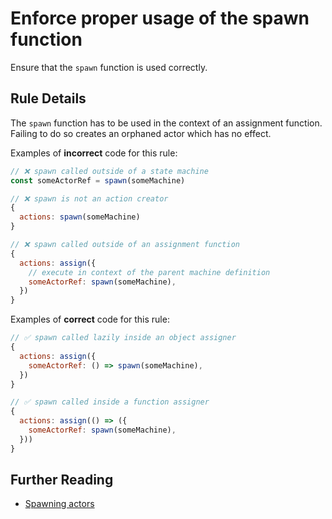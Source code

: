 # Enforce proper usage of the spawn function

Ensure that the `spawn` function is used correctly.

## Rule Details

The `spawn` function has to be used in the context of an assignment function. Failing to do so creates an orphaned actor which has no effect.

Examples of **incorrect** code for this rule:

```javascript
// ❌ spawn called outside of a state machine
const someActorRef = spawn(someMachine)

// ❌ spawn is not an action creator
{
  actions: spawn(someMachine)
}

// ❌ spawn called outside of an assignment function
{
  actions: assign({
    // execute in context of the parent machine definition
    someActorRef: spawn(someMachine),
  })
}
```

Examples of **correct** code for this rule:

```javascript
// ✅ spawn called lazily inside an object assigner
{
  actions: assign({
    someActorRef: () => spawn(someMachine),
  })
}

// ✅ spawn called inside a function assigner
{
  actions: assign(() => ({
    someActorRef: spawn(someMachine),
  }))
}
```

## Further Reading

- [Spawning actors](https://xstate.js.org/docs/guides/actors.html#spawning-actors)
